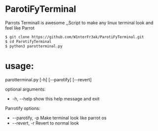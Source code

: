 # ParotiFyTerminal
Parrots Terminall is awesome ,,Script to make any linux terminal look and feel like Parrot
```bash
$ git clone https://github.com/W1nterFr3ak/ParotiFyTerminal.git
$ cd ParotifyTerminal
$ python3 parotterminal.py
```

# usage:

parotterminal.py [-h] [--parotify] [--revert]

optional arguments:
  * -h, --help      show this help message and exit

Parrotify options:
  * --parotify, -p  Make terminal look like parrot os
  * --revert, -r    Revert to normal look

